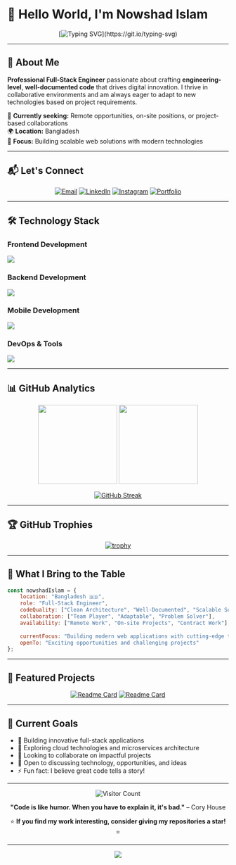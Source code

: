 # 👋 Hello World, I'm Nowshad Islam

<div align="center">
  
  [![Typing SVG](https://readme-typing-svg.herokuapp.com?font=Fira+Code&size=22&duration=3000&pause=1000&color=00D9FF&center=true&vCenter=true&width=600&lines=Full-Stack+Engineer+from+Bangladesh;Building+Scalable+Web+Solutions;Always+Learning+New+Technologies;Open+to+Exciting+Opportunities!)](https://git.io/typing-svg)
  
</div>

---

## 🚀 About Me

**Professional Full-Stack Engineer** passionate about crafting **engineering-level**, **well-documented code** that drives digital innovation. I thrive in collaborative environments and am always eager to adapt to new technologies based on project requirements.

🎯 **Currently seeking:** Remote opportunities, on-site positions, or project-based collaborations  
🌍 **Location:** Bangladesh  
💼 **Focus:** Building scalable web solutions with modern technologies  

---

## 📬 Let's Connect

<div align="center">

[![Email](https://img.shields.io/badge/Email-D14836?style=for-the-badge&logo=gmail&logoColor=white)](mailto:mdnowshadislam.2108033.ruet.mte@gmail.com)
[![LinkedIn](https://img.shields.io/badge/LinkedIn-0077B5?style=for-the-badge&logo=linkedin&logoColor=white)](https://linkedin.com/in/nowshad-islam-dev)
[![Instagram](https://img.shields.io/badge/Instagram-E4405F?style=for-the-badge&logo=instagram&logoColor=white)](https://instagram.com/____sha_won___)
[![Portfolio](https://img.shields.io/badge/Portfolio-FF5722?style=for-the-badge&logo=todoist&logoColor=white)](https://your-portfolio-url.com)

</div>

---

## 🛠️ Technology Stack

### Frontend Development
<p align="left">
  <img src="https://skillicons.dev/icons?i=react,js,ts,html,css,tailwind,bootstrap" />
</p>

### Backend Development
<p align="left">
  <img src="https://skillicons.dev/icons?i=nodejs,express,mongodb,mysql,redis" />
</p>

### Mobile Development
<p align="left">
  <img src="https://skillicons.dev/icons?i=flutter,dart,react" />
</p>

### DevOps & Tools
<p align="left">
  <img src="https://skillicons.dev/icons?i=aws,docker,nginx,git,github,vscode" />
</p>

---

## 📊 GitHub Analytics

<div align="center">
  
  <img height="180em" src="https://github-readme-stats.vercel.app/api?username=apex-webdev&show_icons=true&theme=tokyonight&include_all_commits=true&count_private=true"/>
  <img height="180em" src="https://github-readme-stats.vercel.app/api/top-langs/?username=apex-webdev&layout=compact&langs_count=8&theme=tokyonight"/>
  
</div>

<div align="center">
  
  [![GitHub Streak](https://streak-stats.demolab.com/?user=apex-webdev&theme=tokyonight)](https://git.io/streak-stats)
  
</div>

---

## 🏆 GitHub Trophies

<div align="center">
  
  [![trophy](https://github-profile-trophy.vercel.app/?username=apex-webdev&theme=onedark&row=1&column=7)](https://github.com/ryo-ma/github-profile-trophy)
  
</div>

---

## 💼 What I Bring to the Table

```javascript
const nowshadIslam = {
    location: "Bangladesh 🇧🇩",
    role: "Full-Stack Engineer",
    codeQuality: ["Clean Architecture", "Well-Documented", "Scalable Solutions"],
    collaboration: ["Team Player", "Adaptable", "Problem Solver"],
    availability: ["Remote Work", "On-site Projects", "Contract Work"],
    
    currentFocus: "Building modern web applications with cutting-edge technologies",
    openTo: "Exciting opportunities and challenging projects"
};
```

---

## 🌟 Featured Projects

<div align="center">
  
  <!-- Add your repository cards here -->
  [![Readme Card](https://github-readme-stats.vercel.app/api/pin/?username=apex-webdev&repo=your-best-project&theme=tokyonight)](https://github.com/apex-webdev/your-best-project)
  [![Readme Card](https://github-readme-stats.vercel.app/api/pin/?username=apex-webdev&repo=another-great-project&theme=tokyonight)](https://github.com/apex-webdev/another-great-project)
  
</div>

---

## 🎯 Current Goals

- 🔭 Building innovative full-stack applications
- 🌱 Exploring cloud technologies and microservices architecture  
- 👯 Looking to collaborate on impactful projects
- 💬 Open to discussing technology, opportunities, and ideas
- ⚡ Fun fact: I believe great code tells a story!

---

<div align="center">
  
  ![Visitor Count](https://komarev.com/ghpvc/?username=apex-webdev&color=brightgreen&style=flat-square)
  
  **"Code is like humor. When you have to explain it, it's bad."** – Cory House
  
  ⭐ **If you find my work interesting, consider giving my repositories a star!** ⭐
  
</div>

---

<div align="center">
  <img src="https://capsule-render.vercel.app/api?type=waving&color=gradient&height=100&section=footer"/>
</div>
